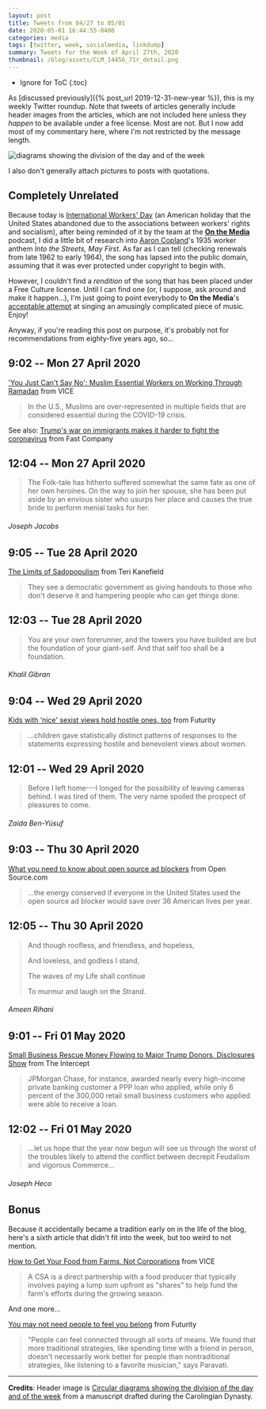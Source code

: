 ```yaml
---
layout: post
title: Tweets from 04/27 to 05/01
date: 2020-05-01 16:44:55-0400
categories: media
tags: [twitter, week, socialmedia, linkdump]
summary: Tweets for the Week of April 27th, 2020
thumbnail: /blog/assets/CLM_14456_71r_detail.png
---
```


* Ignore for ToC
{:toc}

As [discussed previously]({% post_url 2019-12-31-new-year %}), this is my weekly Twitter roundup.  Note that tweets of articles generally include header images from the articles, which are not included here unless they *happen* to be available under a free license.  Most are not.  But I now add most of my commentary here, where I'm not restricted by the message length.

![diagrams showing the division of the day and of the week](/blog/assets/CLM_14456_71r_detail.png "diagrams showing the division of the day and of the week")

I also don't generally attach pictures to posts with quotations.

## Completely Unrelated

Because today is [International Workers' Day](https://en.wikipedia.org/wiki/International_Workers%27_Day) (an American holiday that the United States abandoned due to the associations between workers' rights and socialism), after being reminded of it by the team at the [**On the Media**](https://www.wnycstudios.org/podcasts/otm) podcast, I did a little bit of research into [Aaron Copland](https://en.wikipedia.org/wiki/Aaron_Copland)'s 1935 worker anthem *Into the Streets, May First*.  As far as I can tell (checking renewals from late 1962 to early 1964), the song has lapsed into the public domain, assuming that it was ever protected under copyright to begin with.

However, I couldn't find a *rendition* of the song that has been placed under a Free Culture license.  Until I can find one (or, I suppose, ask around and make it happen...), I'm just going to point everybody to **On the Media**'s [acceptable attempt](https://vimeo.com/267689369) at singing an amusingly complicated piece of music.  Enjoy!

Anyway, if you're reading this post on purpose, it's probably not for recommendations from eighty-five years ago, so...

## 9:02 -- Mon 27 April 2020

[<i class="fab fa-twitter-square"></i>](https://jcolag.github.io/twitter/1254757690326126592) ['You Just Can't Say No': Muslim Essential Workers on Working Through Ramadan](https://www.vice.com/en_us/article/v74w58/what-ramadan-under-the-coronavirus-means-for-muslim-essential-workers) from VICE

 > In the U.S., Muslims are over-represented in multiple fields that are considered essential during the COVID-19 crisis.

See also:  [Trump's war on immigrants makes it harder to fight the coronavirus](https://www.fastcompany.com/90494125/trumps-war-on-immigrants-makes-it-harder-to-fight-the-coronavirus) from Fast Company

## 12:04 -- Mon 27 April 2020

[<i class="fab fa-twitter"></i>](https://jcolag.github.io/twitter/1254803492142608386)

 > The Folk-tale has hitherto suffered somewhat the same fate as one of her own heroines. On the way to join her spouse, she has been put aside by an envious sister who usurps her place and causes the true bride to perform menial tasks for her.

###### Joseph Jacobs

## 9:05 -- Tue 28 April 2020

[<i class="fab fa-twitter-square"></i>](https://jcolag.github.io/twitter/1255120833326039044) [The Limits of Sadopopulism](https://terikanefield-blog.com/the-limits-of-sadopopulism/) from Teri Kanefield

 > They see a democratic government as giving handouts to those who don't deserve it and hampering people who can get things done.

## 12:03 -- Tue 28 April 2020

[<i class="fab fa-twitter"></i>](https://jcolag.github.io/twitter/1255165628320604160)

 > You are your own forerunner, and the towers you have builded are but the foundation of your giant-self. And that self too shall be a foundation.

###### Khalil Gibran

## 9:04 -- Wed 29 April 2020

[<i class="fab fa-twitter-square"></i>](https://jcolag.github.io/twitter/1255482969076060160) [Kids with ‘nice' sexist views hold hostile ones, too](https://www.futurity.org/benevolent-sexism-views-children-2345752-2/) from Futurity

 > ...children gave statistically distinct patterns of responses to the statements expressing hostile and benevolent views about women.

## 12:01 -- Wed 29 April 2020

[<i class="fab fa-twitter"></i>](https://jcolag.github.io/twitter/1255527512848977921)

 > Before I left home---I longed for the possibility of leaving cameras behind. I was tired of them. The very name spoiled the prospect of pleasures to come.

###### Zaida Ben-Yúsuf

## 9:03 -- Thu 30 April 2020

[<i class="fab fa-twitter-square"></i>](https://jcolag.github.io/twitter/1255845105640124416) [What you need to know about open source ad blockers](https://opensource.com/article/20/4/ad-blockers) from Open Source.com

 > ...the energy conserved if everyone in the United States used the open source ad blocker would save over 36 American lives per year.

## 12:05 -- Thu 30 April 2020

[<i class="fab fa-twitter"></i>](https://jcolag.github.io/twitter/1255890907439591425)

 > And though roofless, and friendless, and hopeless,
 >
 > ⁠And loveless, and godless I stand,
 >
 > The waves of my Life shall continue
 >
 > ⁠To murmur and laugh on the Strand.

###### Ameen Rihani

## 9:01 -- Fri 01 May 2020

[<i class="fab fa-twitter-square"></i>](https://jcolag.github.io/twitter/1256206989975322630) [Small Business Rescue Money Flowing to Major Trump Donors, Disclosures Show](https://theintercept.com/2020/04/24/coronavirus-small-business-loans-trump-donors-ppp/) from The Intercept

 > JPMorgan Chase, for instance, awarded nearly every high-income private banking customer a PPP loan who applied, while only 6 percent of the 300,000 retail small business customers who applied were able to receive a loan.

## 12:02 -- Fri 01 May 2020

[<i class="fab fa-twitter"></i>](https://jcolag.github.io/twitter/1256252540427079681)

 > ...let us hope that the year now begun will see us through the worst of the troubles likely to attend the conflict between decrepit Feudalism and vigorous Commerce...

###### Joseph Heco

## Bonus

Because it accidentally became a tradition early on in the life of the blog, here's a sixth article that didn't fit into the week, but too weird to not mention.

<i class="fas fa-square"></i> [How to Get Your Food from Farms, Not Corporations](https://www.vice.com/en_us/article/akwxwe/how-to-join-csa-community-supported-agriculture) from VICE

 > A CSA is a direct partnership with a food producer that typically involves paying a lump sum upfront as "shares" to help fund the farm's efforts during the growing season.

And one more...

<i class="fas fa-square"></i> [You may not need people to feel you belong](https://www.futurity.org/belonging-social-support-strategies-2341122/) from Futurity

 > "People can feel connected through all sorts of means. We found that more traditional strategies, like spending time with a friend in person, doesn't necessarily work better for people than nontraditional strategies, like listening to a favorite musician," says Paravati.

* * *

**Credits**:  Header image is [Circular diagrams showing the division of the day and of the week](https://en.wikipedia.org/wiki/Week#/media/File:CLM_14456_71r_detail.jpg) from a manuscript drafted during the Carolingian Dynasty.
